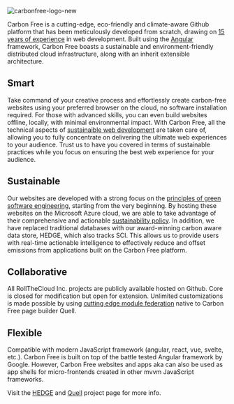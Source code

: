 ![carbonfree-logo-new](https://github.com/rollthecloudinc/carbonfree/assets/73197190/ecd799e5-8767-4973-97cb-01ef4574063a)

Carbon Free is a cutting-edge, eco-friendly and climate-aware Github platform that has been meticulously developed from scratch, drawing on [15 years of experience](https://www.linkedin.com/in/toddzmijewski/) in web development. Built using the [Angular](https://angular.io/) framework, Carbon Free boasts a sustainable and environment-friendly distributed cloud infrastructure, along with an inherit extensible architecture.

## Smart

Take command of your creative process and effortlessly create carbon-free websites using your preferred browser on the cloud, no software installation required. For those with advanced skills, you can even build websites offline, locally, with minimal environmental impact. With Carbon Free, all the technical aspects of  [sustainaible web development](https://sustainablewebdesign.org/)  are taken care of, allowing you to fully concentrate on delivering the ultimate web experiences to your audience. Trust us to have you covered in terms of sustainable practices while you focus on ensuring the best web experience for your audience.

## Sustainable

Our websites are developed with a strong focus on the [principles of green software engineering](https://principles.green/), starting from the very beginning. By hosting these websites on the Microsoft Azure cloud, we are able to take advantage of their comprehensive and actionable [sustainability policy](https://www.microsoft.com/en-us/sustainability/approach). In addition, we have replaced traditional databases with our award-winning carbon aware data store, HEDGE, which also tracks SCI. This allows us to provide users with real-time actionable intelligence to effectively reduce and offset emissions from applications built on the Carbon Free platform.

## Collaborative

All RollTheCloud Inc. projects are publicly available hosted on Github. Core is closed for modification but open for extension. Unlimited customizations is made possible by using [cutting edge module federation](https://www.angulararchitects.io/en/aktuelles/the-microfrontend-revolution-part-2-module-federation-with-angular/) native to Carbon Free page builder Quell.

## Flexible

Compatible with modern JavaScript framework (angular, react, vue, svelte, etc.). Carbon Free is built on top of the battle tested Angular framework by Google. However, Carbon Free websites and apps aka can also be used as app shells for micro-frontends created in other mvvm JavaScript frameworks.

Visit the [HEDGE](https://github.com/rollthecloudinc/hedge) and [Quell](https://github.com/rollthecloudinc/quell) project page for more info.
